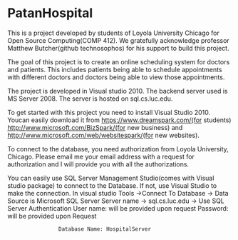 PatanHospital
=============

This is a project developed by students of Loyola University Chicago for  Open Source Computing(COMP 412). We gratefully acknowledge professor Matthew Butcher(github technosophos) for his support to build this project.

The goal of this project is to create an online scheduling system for doctors and patients. This includes patients being able to schedule appointments with different doctors and doctors being able to view those appointments. 

The project is developed in Visual studio 2010. The backend server used is MS Server 2008. The server is hosted on  sql.cs.luc.edu.

To get started with this project you need to install Visual Studio 2010. Youcan easily download it from https://www.dreamspark.com/(for students)
http://www.microsoft.com/BizSpark/(for new business) and http://www.microsoft.com/web/websitespark/(for new websites).

To connect to the database, you need authorization from Loyola University, Chicago. Please email me your email address with a request for authorization and I will provide you with all the authorizations.

You can easily use SQL Server Management Studio(comes with Visual studio package) to connect to the Database. If not, use Visual Studio to make the connection.
 In visual studio Tools ->Connect To Database -> Data Source is Microsoft SQL Server
                  Server name -> sql.cs.luc.edu
                  -> Use SQL Server Authentication
                          User name: will be provided upon request
                          Password: will be provided upon Request
                          
                    Database Name: HospitalServer

